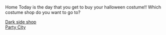 Home 
Today is the day that you get to buy your halloween costume!! Which costume shop do you want to go to?

[Dark side shop](Dark-side-shop/dark-side-shop.md)  
[Party City](Party-city/party-city.md)
